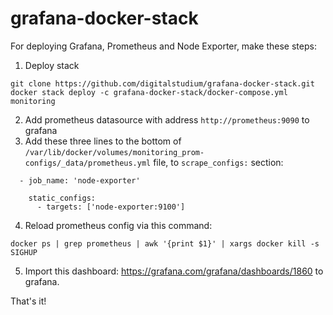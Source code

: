 # grafana-docker-stack

For deploying Grafana, Prometheus and Node Exporter, make these steps:
1. Deploy stack
```
git clone https://github.com/digitalstudium/grafana-docker-stack.git
docker stack deploy -c grafana-docker-stack/docker-compose.yml monitoring
```
2. Add prometheus datasource with address `http://prometheus:9090` to grafana
3. Add these three lines to the bottom of `/var/lib/docker/volumes/monitoring_prom-configs/_data/prometheus.yml` file, to `scrape_configs:` section:
```
  - job_name: 'node-exporter'

    static_configs:
      - targets: ['node-exporter:9100']
```
4. Reload prometheus config via this command:
```
docker ps | grep prometheus | awk '{print $1}' | xargs docker kill -s SIGHUP
```
5. Import this dashboard: https://grafana.com/grafana/dashboards/1860 to grafana.

That's it!
